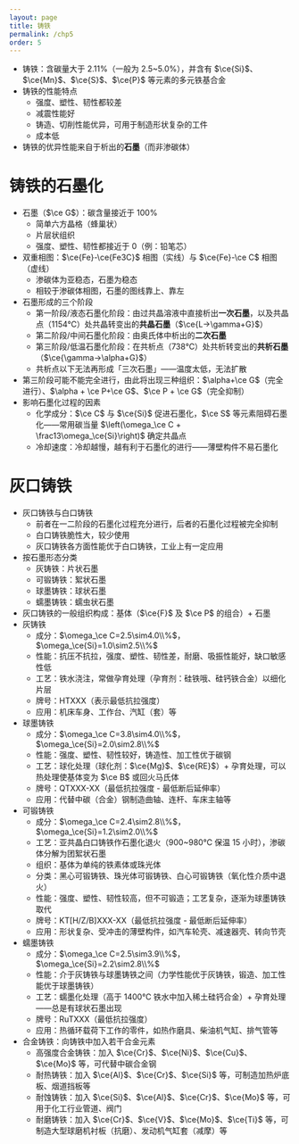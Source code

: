 ```yaml
---
layout: page
title: 铸铁
permalink: /chp5
order: 5
---
```


- 铸铁：含碳量大于 2.11%（一般为 2.5~5.0%），并含有 $\ce{Si}$、$\ce{Mn}$、$\ce{S}$、$\ce{P}$ 等元素的多元铁基合金
- 铸铁的性能特点
  - 强度、塑性、韧性都较差
  - 减震性能好
  - 铸造、切削性能优异，可用于制造形状复杂的工件
  - 成本低
- 铸铁的优异性能来自于析出的**石墨**（而非渗碳体）

# 铸铁的石墨化

- 石墨（$\ce G$）：碳含量接近于 100%
  - 简单六方晶格（蜂巢状）
  - 片层状组织
  - 强度、塑性、韧性都接近于 0（例：铅笔芯）
- 双重相图：$\ce{Fe}-\ce{Fe3C}$ 相图（实线）与 $\ce{Fe}-\ce C$ 相图（虚线）
  - 渗碳体为亚稳态，石墨为稳态
  - 相较于渗碳体相图，石墨的图线靠上、靠左
- 石墨形成的三个阶段
  - 第一阶段/液态石墨化阶段：由过共晶溶液中直接析出**一次石墨**，以及共晶点（1154℃）处共晶转变出的**共晶石墨**（$\ce{L->\gamma+G}$）
  - 第二阶段/中间石墨化阶段：由奥氏体中析出的**二次石墨**
  - 第三阶段/低温石墨化阶段：在共析点（738℃）处共析转变出的**共析石墨**（$\ce{\gamma->\alpha+G}$）
  - 共析点以下无法再形成「三次石墨」——温度太低，无法扩散
- 第三阶段可能不能完全进行，由此将出现三种组织：$\alpha+\ce G$（完全进行）、$\alpha + \ce P+\ce G$、$\ce P + \ce G$（完全抑制）
- 影响石墨化过程的因素
  - 化学成分：$\ce C$ 与 $\ce{Si}$ 促进石墨化，$\ce S$ 等元素阻碍石墨化——常用碳当量 $\left(\omega_\ce C + \frac13\omega_\ce{Si}\right)$ 确定共晶点
  - 冷却速度：冷却越慢，越有利于石墨化的进行——薄壁构件不易石墨化

# 灰口铸铁

- 灰口铸铁与白口铸铁
  - 前者在一二阶段的石墨化过程充分进行，后者的石墨化过程被完全抑制
  - 白口铸铁脆性大，较少使用
  - 灰口铸铁各方面性能优于白口铸铁，工业上有一定应用
- 按石墨形态分类
  - 灰铸铁：片状石墨
  - 可锻铸铁：絮状石墨
  - 球墨铸铁：球状石墨
  - 蠕墨铸铁：蠕虫状石墨
- 灰口铸铁的一般组织构成：基体（$\ce{F}$ 及 $\ce P$ 的组合）+ 石墨
- 灰铸铁
  - 成分：$\omega_\ce C=2.5\sim4.0\\%$，$\omega_\ce{Si}=1.0\sim2.5\\%$
  - 性能：抗压不抗拉，强度、塑性、韧性差，耐磨、吸振性能好，缺口敏感性低
  - 工艺：铁水浇注，常做孕育处理（孕育剂：硅铁哦、硅钙铁合金）以细化片层
  - 牌号：HTXXX（表示最低抗拉强度）
  - 应用：机床车身、工作台、汽缸（套）等
- 球墨铸铁
  - 成分：$\omega_\ce C=3.8\sim4.0\\%$，$\omega_\ce{Si}=2.0\sim2.8\\%$
  - 性能：强度、塑性、韧性较好，铸造性、加工性优于碳钢
  - 工艺：球化处理（球化剂：$\ce{Mg}$、$\ce{RE}$）+ 孕育处理，可以热处理使基体变为 $\ce B$ 或回火马氏体
  - 牌号：QTXXX-XX（最低抗拉强度 - 最低断后延伸率）
  - 应用：代替中碳（合金）钢制造曲轴、连杆、车床主轴等
- 可锻铸铁
  - 成分：$\omega_\ce C=2.4\sim2.8\\%$，$\omega_\ce{Si}=1.2\sim2.0\\%$
  - 工艺：亚共晶白口铸铁作石墨化退火（900~980℃ 保温 15 小时），渗碳体分解为团絮状石墨
  - 组织：基体为单纯的铁素体或珠光体
  - 分类：黑心可锻铸铁、珠光体可锻铸铁、白心可锻铸铁（氧化性介质中退火）
  - 性能：强度、塑性、韧性较高，但不可锻造；工艺复杂，逐渐为球墨铸铁取代
  - 牌号：KT[H/Z/B]XXX-XX（最低抗拉强度 - 最低断后延伸率）
  - 应用：形状复杂、受冲击的薄壁构件，如汽车轮壳、减速器壳、转向节壳
- 蠕墨铸铁
  - 成分：$\omega_\ce C=2.5\sim3.9\\%$，$\omega_\ce{Si}=2.2\sim2.8\\%$
  - 性能：介于灰铸铁与球墨铸铁之间（力学性能优于灰铸铁，锻造、加工性能优于球墨铸铁）
  - 工艺：蠕墨化处理（高于 1400℃ 铁水中加入稀土硅钙合金）+ 孕育处理——总是有球状石墨出现
  - 牌号：RuTXXX（最低抗拉强度）
  - 应用：热循环载荷下工作的零件，如热作磨具、柴油机气缸、排气管等
- 合金铸铁：向铸铁中加入若干合金元素
  - 高强度合金铸铁：加入 $\ce{Cr}$、$\ce{Ni}$、$\ce{Cu}$、$\ce{Mo}$ 等，可代替中碳合金钢
  - 耐热铸铁：加入 $\ce{Al}$、$\ce{Cr}$、$\ce{Si}$ 等，可制造加热炉底板、烟道挡板等
  - 耐蚀铸铁：加入 $\ce{Si}$、$\ce{Al}$、$\ce{Cr}$、$\ce{Mo}$ 等，可用于化工行业管道、阀门
  - 耐磨铸铁：加入 $\ce{Cr}$、$\ce{V}$、$\ce{Mo}$、$\ce{Ti}$ 等，可制造大型球磨机衬板（抗磨）、发动机气缸套（减摩）等
